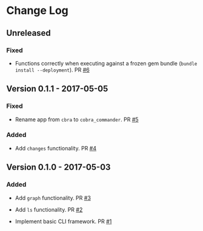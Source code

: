 # Change Log

## Unreleased

### Fixed

* Functions correctly when executing against a frozen gem bundle (`bundle install --deployment`). PR [#6](https://github.com/powerhome/cobra_commander/pull/6)

## Version 0.1.1 - 2017-05-05

### Fixed

* Rename app from `cbra` to `cobra_commander`. PR [#5](https://github.com/powerhome/cobra_commander/pull/5)

### Added

* Add `changes` functionality. PR [#4](https://github.com/powerhome/cobra_commander/pull/4)

## Version 0.1.0 - 2017-05-03

### Added

* Add `graph` functionality. PR [#3](https://github.com/powerhome/cobra_commander/pull/3)

* Add `ls` functionality. PR [#2](https://github.com/powerhome/cobra_commander/pull/2)

* Implement basic CLI framework. PR [#1](https://github.com/powerhome/cobra_commander/pull/1)
